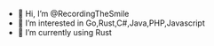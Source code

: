 - 👋 Hi, I’m @RecordingTheSmile
- 👀 I’m interested in Go,Rust,C#,Java,PHP,Javascript
- 🌱 I’m currently using Rust
